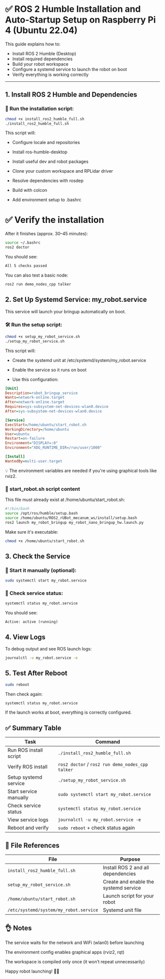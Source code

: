 # ✅ ROS 2 Humble Installation and Auto-Startup Setup on Raspberry Pi 4 (Ubuntu 22.04)

This guide explains how to:

- Install ROS 2 Humble (Desktop)
- Install required dependencies
- Build your robot workspace
- Configure a systemd service to launch the robot on boot
- Verify everything is working correctly

---

## 1. Install ROS 2 Humble and Dependencies

### 🔧 Run the installation script:

```bash
chmod +x install_ros2_humble_full.sh
./install_ros2_humble_full.sh
````
This script will:

- Configure locale and repositories

- Install ros-humble-desktop

- Install useful dev and robot packages

- Clone your custom workspace and RPLidar driver

- Resolve dependencies with rosdep

- Build with colcon

- Add environment setup to .bashrc

# ✅ Verify the installation
After it finishes (approx. 30–45 minutes):

````bash
source ~/.bashrc
ros2 doctor
````

You should see:

```css
All 5 checks passed
````
You can also test a basic node:

````bash
ros2 run demo_nodes_cpp talker
````
## 2. Set Up Systemd Service: my_robot.service
This service will launch your bringup automatically on boot.

### 🛠️ Run the setup script:
````bash
chmod +x setup_my_robot_service.sh
./setup_my_robot_service.sh
````
This script will:

- Create the systemd unit at /etc/systemd/system/my_robot.service

- Enable the service so it runs on boot

- Use this configuration:

````ini
[Unit]
Description=rubot_bringup_service
Wants=network-online.target
After=network-online.target
Requires=sys-subsystem-net-devices-wlan0.device
After=sys-subsystem-net-devices-wlan0.device

[Service]
ExecStart=/home/ubuntu/start_robot.sh
WorkingDirectory=/home/ubuntu
User=ubuntu
Restart=on-failure
Environment="DISPLAY=:0"
Environment="XDG_RUNTIME_DIR=/run/user/1000"

[Install]
WantedBy=multi-user.target
````
💡 The environment variables are needed if you're using graphical tools like rviz2.

### 📄 start_robot.sh script content
This file must already exist at /home/ubuntu/start_robot.sh:

````bash
#!/bin/bash
source /opt/ros/humble/setup.bash
source /home/ubuntu/ROS2_rUBot_mecanum_ws/install/setup.bash
ros2 launch my_robot_bringup my_robot_nano_bringup_hw.launch.py
````
Make sure it's executable:

````bash
chmod +x /home/ubuntu/start_robot.sh
````
## 3. Check the Service
### 🔹 Start it manually (optional):
````bash
sudo systemctl start my_robot.service
````
### 🔹 Check service status:
````bash
systemctl status my_robot.service
````
You should see:

```plaintext
Active: active (running)
````

## 4. View Logs
To debug output and see ROS launch logs:

````bash
journalctl -u my_robot.service -e
````
## 5. Test After Reboot
````bash
sudo reboot
````
Then check again:

````bash
systemctl status my_robot.service
````
If the launch works at boot, everything is correctly configured.

## ✅ Summary Table
| Task                    | Command                                           |
|-------------------------|---------------------------------------------------|
| Run ROS install script  | `./install_ros2_humble_full.sh`                  |
| Verify ROS install      | `ros2 doctor` / `ros2 run demo_nodes_cpp talker` |
| Setup systemd service   | `./setup_my_robot_service.sh`                    |
| Start service manually  | `sudo systemctl start my_robot.service`          |
| Check service status    | `systemctl status my_robot.service`              |
| View service logs       | `journalctl -u my_robot.service -e`              |
| Reboot and verify       | `sudo reboot` + check status again               |

## 📌 File References
| File                                      | Purpose                                |
|-------------------------------------------|----------------------------------------|
| `install_ros2_humble_full.sh`             | Install ROS 2 and all dependencies     |
| `setup_my_robot_service.sh`               | Create and enable the systemd service  |
| `/home/ubuntu/start_robot.sh`             | Launch script for your robot           |
| `/etc/systemd/system/my_robot.service`    | Systemd unit file                      |

## 👌 Notes
The service waits for the network and WiFi (wlan0) before launching

The environment config enables graphical apps (rviz2, rqt)

The workspace is compiled only once (it won’t repeat unnecessarily)

Happy robot launching! 🤖🚀